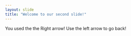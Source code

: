 ```yaml
---
layout: slide
title: "Welcome to our second slide!"
---
```

You used the the Right arrow!
Use the left arrow to go back!
